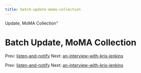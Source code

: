 ```yaml
---
title: batch-update-moma-collection
---
```


Update, MoMA Collection"

# Batch Update, MoMA Collection

Prev: [listen-and-notify](listen-and-notify.md)
Next:
[an-interview-with-kris-jenkins](an-interview-with-kris-jenkins.md)

Prev: [listen-and-notify](listen-and-notify.md)
Next:
[an-interview-with-kris-jenkins](an-interview-with-kris-jenkins.md)
